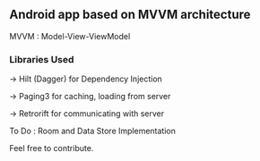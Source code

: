 ## Android app based on MVVM architecture   
  MVVM : Model-View-ViewModel


### Libraries Used   
-> Hilt (Dagger) for Dependency Injection

-> Paging3 for caching, loading from server

-> Retrorift for communicating with server  
  
To Do : Room and Data Store Implementation
<br/> 

Feel free to contribute.
